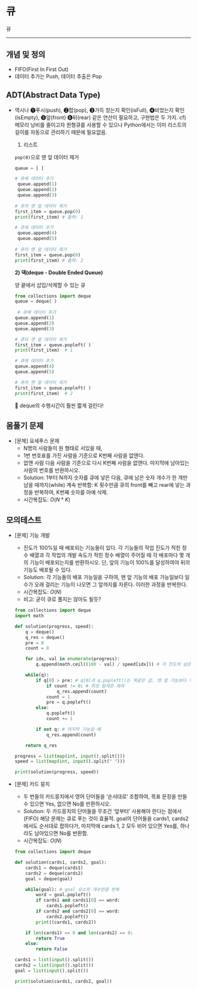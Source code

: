 # 큐
뀨

---

## 개념 및 정의

- FIFO(First In First Out)
- 데이터 추가는 Push, 데이터 추출은 Pop

## ADT(Abstract Data Type)

- 역시나 ❶푸시(push), ❷팝(pop), ❸가득 찼는지 확인(isFull), ❹비었는지 확인(isEmpty), ❺앞(front) ❻뒤(rear) 같은 연산이 필요하고, 구현법은 두 가지.
cf) 메모리 낭비를 줄이고자 원형큐를 사용할 수 있으나 Python에서는 이미 리스트의 길이를 자동으로 관리하기 때문에 필요없음.
    
    1) 리스트 
    
    `pop(0)`으로 맨 앞 데이터 제거
    
    ```python
    queue = [ ]
    
    # 큐에 데이터 추가
     queue.append(1)
     queue.append(2)
     queue.append(3)
     
    # 큐의 맨 앞 데이터 제거
    first_item = queue.pop(0) 
    print(first_item) # 출력: 1
    
    # 큐에 데이터 추가
     queue.append(4)
     queue.append(5)
     
    # 큐의 맨 앞 데이터 제거
    first_item = queue.pop(0) 
    print(first_item) # 출력: 2
    ```
    
    **2) 덱(deque - Double Ended Queue)**
    
    양 끝에서 삽입/삭제할 수 있는 큐
    
    ```python
    from collections import deque
    queue = deque( )
     
     # 큐에 데이터 추가
    queue.append(1)
    queue.append(2)
    queue.append(3)
    
    # 큐의 맨 앞 데이터 제거
    first_item = queue.popleft( )
    print(first_item)  # 1
    
    # 큐에 데이터 추가
    queue.append(4)
    queue.append(5)
    
    # 큐의 맨 앞 데이터 제거
    first_item = queue.popleft( )
    print(first_item)  # 2
    ```
    
    🌟 deque의 수행시간이 훨씬 짧게 걸린다!
    

## 몸풀기 문제

- [문제] 요세푸스 문제
    - N명의 사람들이 원 형태로 서있을 때, 
    - 1번 번호표를 가진 사람을 기준으로 K번째 사람을 없앤다. 
    - 없앤 사람 다음 사람을 기준으로 다시 K번째 사람을 없앤다.
    마지막에 남아있는 사람의 번호를 반환하시오.
    - Solution: 1부터 N까지 숫자를 큐에 넣은 다음, 큐에 남은 숫자 개수가 한 개만 남을 때까지(while) 계속 반복함: K 횟수만큼 큐의 front를 빼고 rear에 넣는 과정을 반복하여, K번째 숫자를 아예 삭제.
    - 시간복잡도: $O(N*K)$

## 모의테스트

- [문제] 기능 개발
    - 진도가 100%일 때 배포되는 기능들이 있다. 각 기능들의 작업 진도가 적힌 정수 배열과 각 작업의 개발 속도가 적힌 정수 배열이 주어질 때 각 배포마다 몇 개의 기능이 배포되는지를 반환하시오. 단, 앞의 기능이 100%를 달성하여야 뒤의 기능도 배포될 수 있다.
    - Solution: 각 기능들의 배포 가능일을 구하여, 맨 앞 기능의 배포 가능일보다 일수가 오래 걸리는 기능이 나오면 그 앞까지를 자른다. 이러한 과정을 반복한다.
    - 시간복잡도: $O(N)$
    - 비고: 굳이 큐로 풀지는 않아도 될듯?
    
    ```python
    from collections import deque
    import math
    
    def solution(progress, speed):
        q = deque()
        q_res = deque()
        pre = 0
        count = 0
    
        for idx, val in enumerate(progress):
            q.append(math.ceil((100 - val) / speed[idx])) # 각 진도의 남은 일수
    
        while(q):
            if q[0] > pre: # q[0]과 q.popleft()는 똑같은 값. 맨 앞 기능보다 작업 일수가 오래 걸리면 배포를 나눠준다.
                if count != 0: # 최초 탐색은 제외
                    q_res.append(count)
                count = 1
                pre = q.popleft()
            else:
                q.popleft()
                count += 1
    
            if not q: # 마지막 기능일 때
                q_res.append(count)
    
        return q_res
    
    progress = list(map(int, input().split()))
    speed = list(map(int, input().split(" ")))
    
    print(solution(progress, speed))
    ```
    

- [문제] 카드 뭉치
    - 두 번들의 카드뭉치에서 영어 단어들을 ‘순서대로’ 조합하여, 목표 문장을 만들 수 있으면 Yes, 없으면 No를 반환하시오.
    - Solution: 두 카드뭉치의 단어들을 무조건 ‘앞부터’ 사용해야 한다는 점에서(FIFO) 해당 문제는 큐로 푸는 것이 효율적. goal의 단어들을 cards1, cards2에서도 순서대로 팝하다가, 마지막에 cards 1, 2 모두 비어 있으면 Yes를, 하나라도 남아있으면 No를 반환함.
    - 시간복잡도: $O(N)$
    
    ```python
    from collections import deque
    
    def solution(cards1, cards2, goal):
        cards1 = deque(cards1)
        cards2 = deque(cards2)
        goal = deque(goal)
    
        while(goal): # goal 요소의 개수만큼 반복
            word = goal.popleft()
            if cards1 and cards1[0] == word:
                cards1.popleft()
            if cards2 and cards2[0] == word:
                cards2.popleft()
            print((cards1, cards2))
    
        if len(cards1) == 0 and len(cards2) == 0:
            return True
        else:
            return False
    
    cards1 = list(input().split())
    cards2 = list(input().split())
    goal = list(input().split())
    
    print(solution(cards1, cards2, goal))
    ```